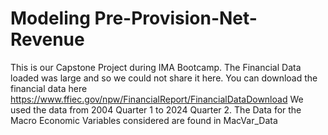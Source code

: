 # Modeling Pre-Provision-Net-Revenue
This is our Capstone Project during IMA Bootcamp.
The Financial Data loaded was large and so we could not share it here. You can download the financial data here https://www.ffiec.gov/npw/FinancialReport/FinancialDataDownload We used the data from 2004 Quarter 1 to 2024 Quarter 2.
The Data for the Macro Economic Variables considered are found in MacVar_Data
